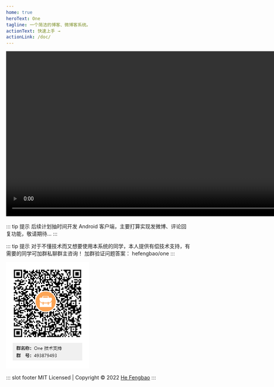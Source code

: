 ```yaml
---
home: true
heroText: One
tagline: 一个简洁的博客、微博客系统。
actionText: 快速上手 →
actionLink: /doc/
---
```

<video src="./images/1.mp4" height="451" width="936" controls autoplay></video>

::: tip 提示
后续计划抽时间开发 Android 客户端，主要打算实现发微博、评论回复功能，敬请期待... 
:::

::: tip 提示
对于不懂技术而又想要使用本系统的同学，本人提供有偿技术支持，有需要的同学可加群私聊群主咨询！
加群验证问题答案： hefengbao/one
:::

![One 技术支持群](./images/qq.png)

::: slot footer
MIT Licensed | Copyright © 2022 [He Fengbao](https://github.com/hefengbao)
:::
